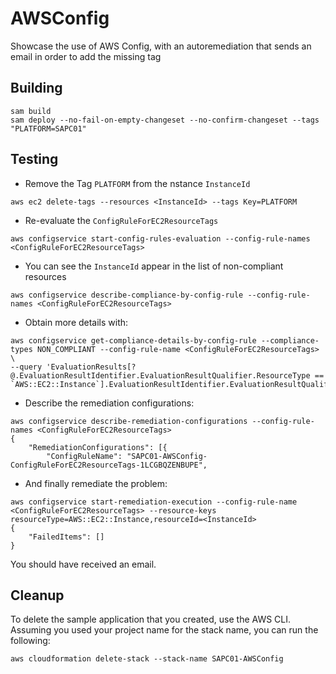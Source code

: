 # AWSConfig

Showcase the use of AWS Config, with an autoremediation that sends an email in order to add the missing tag

## Building

```shell
sam build 
sam deploy --no-fail-on-empty-changeset --no-confirm-changeset --tags "PLATFORM=SAPC01" 
``` 

## Testing

* Remove the Tag `PLATFORM` from the nstance `InstanceId`

```shell
aws ec2 delete-tags --resources <InstanceId> --tags Key=PLATFORM
```

* Re-evaluate the `ConfigRuleForEC2ResourceTags` 

```shell
aws configservice start-config-rules-evaluation --config-rule-names <ConfigRuleForEC2ResourceTags>
```

* You can see the `InstanceId` appear in the list of non-compliant resources

```shell
aws configservice describe-compliance-by-config-rule --config-rule-names <ConfigRuleForEC2ResourceTags>
```

* Obtain more details with:

```shell
aws configservice get-compliance-details-by-config-rule --compliance-types NON_COMPLIANT --config-rule-name <ConfigRuleForEC2ResourceTags> \
--query 'EvaluationResults[?@.EvaluationResultIdentifier.EvaluationResultQualifier.ResourceType == `AWS::EC2::Instance`].EvaluationResultIdentifier.EvaluationResultQualifier.ResourceId'
```

* Describe the remediation configurations:

```shell
aws configservice describe-remediation-configurations --config-rule-names <ConfigRuleForEC2ResourceTags>
{
    "RemediationConfigurations": [{
        "ConfigRuleName": "SAPC01-AWSConfig-ConfigRuleForEC2ResourceTags-1LCGBQZENBUPE",
```

* And finally remediate the problem:

```shell
aws configservice start-remediation-execution --config-rule-name <ConfigRuleForEC2ResourceTags> --resource-keys resourceType=AWS::EC2::Instance,resourceId=<InstanceId>
{
    "FailedItems": []
}
```

You should have received an email.

## Cleanup

To delete the sample application that you created, use the AWS CLI. Assuming you used your project name for the stack name, you can run the following:

```shell
aws cloudformation delete-stack --stack-name SAPC01-AWSConfig
```
